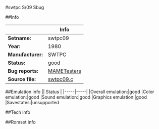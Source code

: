 #swtpc S/09 Sbug

##Info

||Info|
|-----|-----|
|**Setname:**|swtpc09
|**Year:**|1980
|**Manufacturer:**|SWTPC
|**Status:**|good
|**Bug reports:**|[MAMETesters](http://mametesters.org/view_all_set.php?type=1&temporary=y&search=swtpc09.c)
|**Source file:**|[swtpc09.c](https://github.com/mamedev/mame/blob/master/src/mess/drivers/swtpc09.c)

##Emulation info
|| Status |
|-----|-----|
|Overall emulation:|good
|Color emulation:|good
|Sound emulation:|good
|Graphics emulation:|good
|Savestates:|unsupported

##Tech info

##Romset info

<!--- START OF EDITED COMMENT DO NOT TOUCH TEXT ABOVE-->
